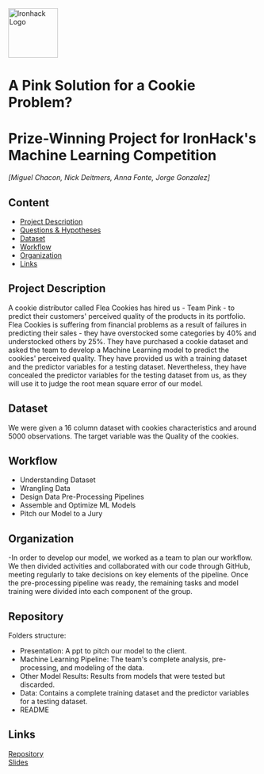 <img src="https://bit.ly/2VnXWr2" alt="Ironhack Logo" width="100"/>

# A Pink Solution for a Cookie Problem? <br> 

# Prize-Winning Project for IronHack's Machine Learning Competition
*[Miguel Chacon, Nick Deitmers, Anna Fonte, Jorge Gonzalez]*

## Content
- [Project Description](#project-description)
- [Questions & Hypotheses](#questions-hypotheses)
- [Dataset](#dataset)
- [Workflow](#workflow)
- [Organization](#organization)
- [Links](#links)

## Project Description

A cookie distributor called Flea Cookies has hired us - Team Pink - to predict their customers' perceived quality of the products in its portfolio. <br> Flea Cookies is suffering from financial problems as a result of failures in predicting their sales - they have overstocked some categories by 40% and understocked others by 25%. They have purchased a cookie dataset and asked the team to develop a Machine Learning model to predict the cookies' perceived quality. They have provided us with a training dataset and the predictor variables for a testing dataset. Nevertheless, they have concealed the predictor variables for the testing dataset from us, as they will use it to judge the root mean square error of our model. 

## Dataset

We were given a 16 column dataset with cookies characteristics and around 5000 observations. The target variable was the Quality of the cookies.

## Workflow
- Understanding Dataset
- Wrangling Data
- Design Data Pre-Processing Pipelines
- Assemble and Optimize ML Models
- Pitch our Model to a Jury


## Organization

-In order to develop our model, we worked as a team to plan our workflow. We then divided activities and collaborated with our code through GitHub, meeting regularly to take decisions on key elements of the pipeline.
Once the pre-processing pipeline was ready, the remaining tasks and model training were divided into each component of the group.

## Repository

Folders structure:
- Presentation: A ppt to pitch our model to the client. 
- Machine Learning Pipeline: The team's complete analysis, pre-processing, and modeling of the data.
- Other Model Results: Results from models that were tested but discarded.
- Data: Contains a complete training dataset and the predictor variables for a testing dataset.
- README 
 
## Links


[Repository](https://github.com/Jyu-as) <br>
[Slides](https://docs.google.com/presentation/d/18frdG9bB1sB6bIpgGy9Ig65OMHCl_X_GFGYrGOXZ6To/edit#slide=id.ga809319489_4_28)    
